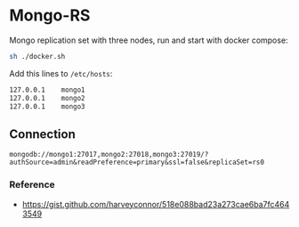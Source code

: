 # Mongo-RS

Mongo replication set with three nodes, run and start with docker compose:

```sh
sh ./docker.sh
```

Add this lines to `/etc/hosts`:

```sh
127.0.0.1    mongo1
127.0.0.1    mongo2
127.0.0.1    mongo3
```

## Connection

`mongodb://mongo1:27017,mongo2:27018,mongo3:27019/?authSource=admin&readPreference=primary&ssl=false&replicaSet=rs0`

### Reference

- https://gist.github.com/harveyconnor/518e088bad23a273cae6ba7fc4643549
